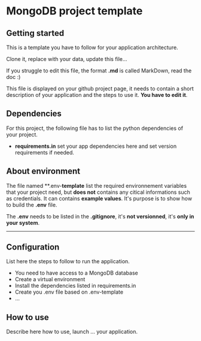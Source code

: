 # MongoDB project template

## Getting started
This is a template you have to follow for your application architecture.

Clone it, replace with your data, update this file...

If you struggle to edit this file, the format **.md** is called MarkDown, read the doc :)

This file is displayed on your github project page, it needs to contain a short description of your application and the steps to use it. **You have to edit it**.


## Dependencies
For this project, the following file has to list the python dependencies of your project.
- **requirements.in** set your app dependencies here and set version requirements if needed.


## About environment
The file named **.env-**template** list the required environnement variables that your project need, but **does not** contains any citical informations such as credentials. It can contains **example values**. It's purpose is to show how to build the **.env** file.

The **.env** needs to be listed in the **.gitignore**, it's **not versionned**, it's **only in your system**.


***
## Configuration
List here the steps to follow to run the application.
- You need to have access to a MongoDB database
- Create a virtual environment
- Install the dependencies listed in requirements.in
- Create you .env file based on .env-template
- ...

## How to use
Describe here how to use, launch ... your application.